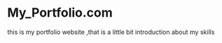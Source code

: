 # My_Portfolio.com
this  is my portfolio website ,that is a little bit  introduction about my skills 

